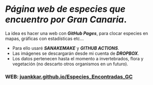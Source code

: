 # ***Página web de especies que encuentro por Gran Canaria***.

La idea es hacer una web con ***GitHub Pages***, para clocar especies en mapas, gráficas con estadísticas etc...

* Para ello usaré ***SANAKEMAKE*** y ***GITHUB ACTIONS***.
* Las imágenes se descargarán desde mi cuenta de ***DROPBOX***.
* Los datos pertenecen hasta el momento a invertebrados, flora y vegetación (no descarto otros organismos en un futuro). 

### **WEB:** [juankkar.github.io/Especies_Encontradas_GC](https://juankkar.github.io/Especies_Encontradas_GC/)

